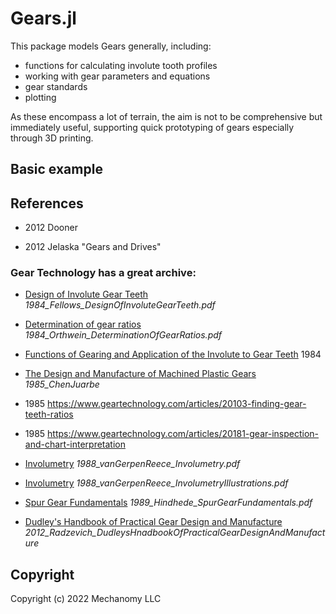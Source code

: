# Gears.jl
This package models Gears generally, including:
* functions for calculating involute tooth profiles
* working with gear parameters and equations
* gear standards
* plotting

As these encompass a lot of terrain, the aim is not to be comprehensive but immediately useful, supporting quick prototyping of gears especially through 3D printing.

## Basic example





<!-- GearTransmissions.jl uses this package to model gear trains in various configurations. -->





## References

* 2012 Dooner 

* 2012 Jelaska "Gears and Drives"  

### Gear Technology has a great archive:

* [Design of Involute Gear Teeth](https://www.geartechnology.com/articles/20828-design-of-involute-gear-teeth)
_1984_Fellows_DesignOfInvoluteGearTeeth.pdf_

* [Determination of gear ratios](https://www.geartechnology.com/articles/20818-determination-of-gear-ratios)
_1984_Orthwein_DeterminationOfGearRatios.pdf_

* [Functions of Gearing and Application of the Involute to Gear Teeth](https://www.geartechnology.com/articles/20819-functions-of-gearing-and-application-of-the-involute-to-gear-teeth)
1984

* [The Design and Manufacture of Machined Plastic Gears](https://www.geartechnology.com/articles/20191-the-design-and-manufacture-of-machined-plastic-gears)
_1985_ChenJuarbe_

* 1985 https://www.geartechnology.com/articles/20103-finding-gear-teeth-ratios
* 1985 https://www.geartechnology.com/articles/20181-gear-inspection-and-chart-interpretation

* [Involumetry](https://www.geartechnology.com/articles/20938-involutometry)
_1988_vanGerpenReece_Involumetry.pdf_

* [Involumetry](https://www.geartechnology.com/articles/20951-involutometry-illustrations)
_1988_vanGerpenReece_InvolumetryIllustrations.pdf_

* [Spur Gear Fundamentals](https://www.geartechnology.com/articles/20954-spur-gear-fundamentals)
_1989_Hindhede_SpurGearFundamentals.pdf_

* [Dudley's Handbook of Practical Gear Design and Manufacture](https://www.google.com/books/edition/Dudley_s_Handbook_of_Practical_Gear_Desi/mLUclpsfTeQC?hl=en)
_2012_Radzevich_DudleysHnadbookOfPracticalGearDesignAndManufacture_


## Copyright
Copyright (c) 2022 Mechanomy LLC

